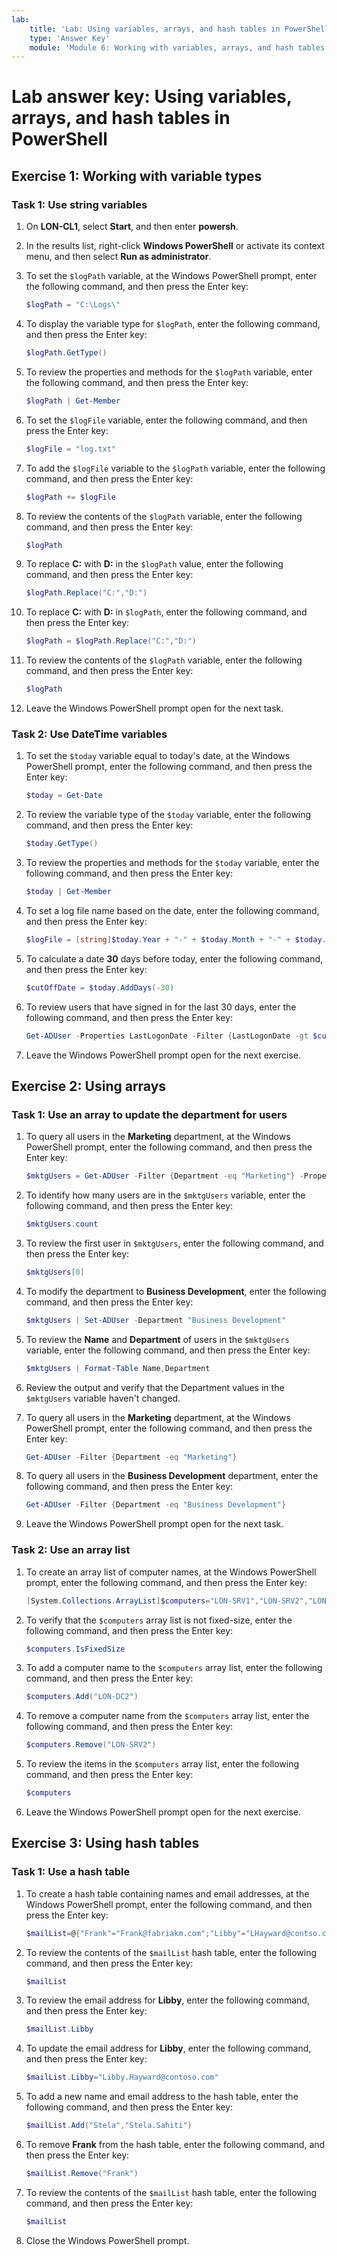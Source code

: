 ```yaml
---
lab:
    title: 'Lab: Using variables, arrays, and hash tables in PowerShell'
    type: 'Answer Key'
    module: 'Module 6: Working with variables, arrays, and hash tables'
---
```


# Lab answer key: Using variables, arrays, and hash tables in PowerShell

## Exercise 1: Working with variable types

### Task 1: Use string variables

1. On **LON-CL1**, select **Start**, and then enter **powersh**.
1. In the results list, right-click **Windows PowerShell** or activate its context menu, and then select **Run as administrator**.
1. To set the `$logPath` variable, at the Windows PowerShell prompt, enter the following command, and then press the Enter key:

   ```powershell
   $logPath = "C:\Logs\"
   ```

1. To display the variable type for `$logPath`, enter the following command, and then press the Enter key:

   ```powershell
   $logPath.GetType()
   ```

1. To review the properties and methods for the `$logPath` variable, enter the following command, and then press the Enter key:

    ```powershell
    $logPath | Get-Member
    ```

1. To set the `$logFile` variable, enter the following command, and then press the Enter key:

    ```powershell
    $logFile = "log.txt"
    ```

1. To add the `$logFile` variable to the `$logPath` variable, enter the following command, and then press the Enter key:

    ```powershell
    $logPath += $logFile
    ```

1. To review the contents of the `$logPath` variable, enter the following command, and then press the Enter key:

    ```powershell
    $logPath
    ```

1. To replace **C:** with **D:** in the `$logPath` value, enter the following command, and then press the Enter key:

    ```powershell
    $logPath.Replace("C:","D:")
    ```

1. To replace **C:** with **D:** in `$logPath`, enter the following command, and then press the Enter key:

    ```powershell
    $logPath = $logPath.Replace("C:","D:")
    ```

1. To review the contents of the `$logPath` variable, enter the following command, and then press the Enter key:

     ```powershell
     $logPath
     ```

1. Leave the Windows PowerShell prompt open for the next task.

### Task 2: Use DateTime variables

1. To set the `$today` variable equal to today's date, at the Windows PowerShell prompt, enter the following command, and then press the Enter key:

   ```powershell
   $today = Get-Date
   ```

1. To review the variable type of the `$today` variable, enter the following command, and then press the Enter key:

   ```powershell
   $today.GetType()
   ```

1. To review the properties and methods for the `$today` variable, enter the following command, and then press the Enter key:

   ```powershell
   $today | Get-Member
   ```

1. To set a log file name based on the date, enter the following command, and then press the Enter key:

   ```powershell
   $logFile = [string]$today.Year + "-" + $today.Month + "-" + $today.Day + "-" + $today.Hour + "-" + $today.Minute + ".txt"
   ```

1. To calculate a date **30** days before today, enter the following command, and then press the Enter key:

   ```powershell
   $cutOffDate = $today.AddDays(-30)
   ```

1. To review users that have signed in for the last 30 days, enter the following command, and then press the Enter key:

   ```powershell
   Get-ADUser -Properties LastLogonDate -Filter {LastLogonDate -gt $cutOffDate}
   ```

1. Leave the Windows PowerShell prompt open for the next exercise.

## Exercise 2: Using arrays

### Task 1: Use an array to update the department for users

1. To query all users in the **Marketing** department, at the Windows PowerShell prompt, enter the following command, and then press the Enter key:

   ```powershell
   $mktgUsers = Get-ADUser -Filter {Department -eq "Marketing"} -Properties Department
   ```

1. To identify how many users are in the `$mktgUsers` variable, enter the following command, and then press the Enter key:

   ```powershell
   $mktgUsers.count
   ```

1. To review the first user in `$mktgUsers`, enter the following command, and then press the Enter key:

   ```powershell
   $mktgUsers[0]
   ```

1. To modify the department to **Business Development**, enter the following command, and then press the Enter key:

   ```powershell
   $mktgUsers | Set-ADUser -Department "Business Development"
   ```

1. To review the **Name** and **Department** of users in the `$mktgUsers` variable, enter the following command, and then press the Enter key:

   ```powershell
   $mktgUsers | Format-Table Name,Department
   ```

1. Review the output and verify that the Department values in the `$mktgUsers` variable haven't changed.

1. To query all users in the **Marketing** department, at the Windows PowerShell prompt, enter the following command, and then press the Enter key:

   ```powershell
   Get-ADUser -Filter {Department -eq "Marketing"}
   ```

1. To query all users in the **Business Development** department, enter the following command, and then press the Enter key:

   ```powershell
   Get-ADUser -Filter {Department -eq "Business Development"}
   ```

1. Leave the Windows PowerShell prompt open for the next task.

### Task 2: Use an array list

1. To create an array list of computer names, at the Windows PowerShell prompt, enter the following command, and then press the Enter key:

   ```powershell
   [System.Collections.ArrayList]$computers="LON-SRV1","LON-SRV2","LON-DC1"
   ```

1. To verify that the `$computers` array list is not fixed-size, enter the following command, and then press the Enter key:

   ```powershell
   $computers.IsFixedSize
   ```

1. To add a computer name to the `$computers` array list, enter the following command, and then press the Enter key:

   ```powershell
   $computers.Add("LON-DC2")
   ```

1. To remove a computer name from the `$computers` array list, enter the following command, and then press the Enter key:

   ```powershell
   $computers.Remove("LON-SRV2")
   ```

1. To review the items in the `$computers` array list, enter the following command, and then press the Enter key:

   ```powershell
   $computers
   ```

1. Leave the Windows PowerShell prompt open for the next exercise.

## Exercise 3: Using hash tables

### Task 1: Use a hash table

1. To create a hash table containing names and email addresses, at the Windows PowerShell prompt, enter the following command, and then press the Enter key:

   ```powershell
   $mailList=@{"Frank"="Frank@fabriakm.com";"Libby"="LHayward@contso.com";"Matej"="MSTaojanov@tailspintoys.com"}
   ```

1. To review the contents of the `$mailList` hash table, enter the following command, and then press the Enter key:

   ```powershell
   $mailList
   ```

1. To review the email address for **Libby**, enter the following command, and then press the Enter key:

   ```powershell
   $mailList.Libby
   ```

1. To update the email address for **Libby**, enter the following command, and then press the Enter key:

   ```powershell
   $mailList.Libby="Libby.Hayward@contoso.com"
   ```

1. To add a new name and email address to the hash table, enter the following command, and then press the Enter key:

   ```powershell
   $mailList.Add("Stela","Stela.Sahiti")
   ```

1. To remove **Frank** from the hash table, enter the following command, and then press the Enter key:

   ```powershell
   $mailList.Remove("Frank")
   ```

1. To review the contents of the `$mailList` hash table, enter the following command, and then press the Enter key:

   ```powershell
   $mailList
   ```

1. Close the Windows PowerShell prompt.
